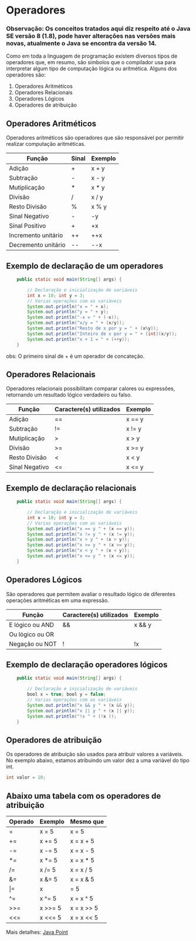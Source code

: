 # Operadores
### Observação: Os conceitos tratados aqui diz respeito até o Java SE versão 8 (1.8), pode haver alterações nas versões mais novas, atualmente o Java se encontra da versão 14.
Como em toda a linguagem de programação existem diversos tipos de operadores que, em resumo, são simbolos que o compilador usa para interpretar algum tipo de computação lógica ou aritmética. Alguns dos operadores são:

1. Operadores Aritméticos
2. Operadores Relacionais
3. Operadores Lógicos
4. Operadores de atribuição

## Operadores Aritméticos

Operadores aritméticos são operadores que são responsável por permitir realizar computação aritméticas.

|**Função**         | **Sinal** | **Exemplo** |
|----               |----       |----        |
|Adição             | +         | x + y      |
|Subtração          | -         | x - y      |
|Mutiplicação       | *         | x * y      |
|Divisão            | /         | x / y      |
|Resto Divisão      | %         | x % y      |
|Sinal Negativo     | -         | -y         |
|Sinal Positivo     | +         | +x         |
|Incremento unitário| ++        | ++x        |
|Decremento unitário| --        | --x        |

## Exemplo de declaração de um operadores

```java
    public static void main(String[] args) {

        // Declaração e inicialização de variáveis
        int x = 10; int y = 3;
        // Varias operações com as variáveis
        System.out.println("x = " + x);
        System.out.println("y = " + y);
        System.out.println("-x = " + (-x));
        System.out.println("x/y = " + (x/y));
        System.out.println("Resto de x por y = " + (x%y));
        System.out.println("Inteiro de x por y = " + (int)(x/y));
        System.out.println("x + 1 = " + (++y));
    }
```
obs: O primeiro sinal de + é um operador de concateção.

## Operadores Relacionais

Operadores relacionais possibilitam comparar calores ou expressões, retornando um resultado lógico verdadeiro ou falso.

|**Função**         | **Caractere(s) utilizados**   | **Exemplo** |
|----               |----                           |----         |
|Adição             | ==                            | x == y      |
|Subtração          | !=                            | x != y      |
|Mutiplicação       | >                             | x > y       |
|Divisão            | >=                            | x >= y      |
|Resto Divisão      | <                             | x < y       |
|Sinal Negativo     | <=                            | x <= y      |

## Exemplo de declaração relacionais
```java
    public static void main(String[] args) {

        // Declaração e inicialização de variáveis
        int x = 10; int y = 3;
        // Varias operações com as variáveis
        System.out.println("x == y " + (x == y));
        System.out.println("x != y " + (x != y));
        System.out.println("x > y " + (x > y));
        System.out.println("x >= y " + (x >= y));
        System.out.println("x < y " + (x < y));
        System.out.println("x <= y " + (x <= y));
    }
```

## Operadores Lógicos
São operadores que permitem avaliar o resultado lógico de diferentes operações aritméticas em uma expressão.

|**Função**         | **Caractere(s) utilizados**   | **Exemplo** |
|----               |----                           |----         |
|E lógico ou AND    | &&                            | x && y      |
|Ou lógico ou OR    | ||                            | x || y      |
|Negação ou NOT     | !                             | !x          |

## Exemplo de declaração operadores lógicos
```java
    public static void main(String[] args) {

        // Declaração e inicialização de variáveis
        bool x = true; bool y = false;
        // Varias operações com as variáveis
        System.out.println("x && y " + (x && y));
        System.out.println("x || y " + (x || y));
        System.out.println("!x " + (!x ));
    }
```

## Operadores de atribuição

Os operadores de atribuição são usados para atribuir valores a variáveis.
No exemplo abaixo, estamos atribuindo um valor dez a uma variável do tipo int.

```java
int valor = 10;
```

## Abaixo uma tabela com os operadores de atribuição

|**Operado**        | **Exemplo**   | **Mesmo que** |
|----               |----           |----           |
| =                 | x = 5         | x = 5         |
| +=                | x += 5        | x = x + 5     |
| -=                | x -= 5        | x = x - 5     |
| *=                | x *= 5        | x = x * 5     |
| /=                | x /= 5        | x = x / 5     |
| &=                | x &= 5        | x = x & 5     |
| \|=                | x |= 5        | x = x | 5     |
| ^=                | x ^= 5        | x = x ^ 5     |
| >>=               | x >>= 5       | x = x >> 5    |
| <<=               | x <<= 5       | x = x << 5    |

Mais detalhes: [Java Point](https://www.javatpoint.com/operators-in-java#:~:text=There%20are%20many%20types%20of%20operators%20in%20Java,Operator%2C%207%20Ternary%20Operator%20and%208%20Assignment%20Operator.)
